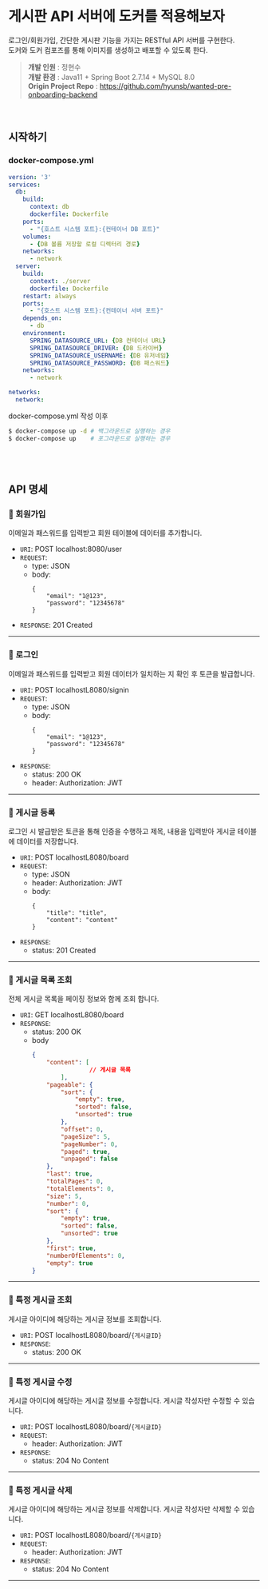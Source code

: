 # 게시판 API 서버에 도커를 적용해보자
로그인/회원가입, 간단한 게시판 기능을 가지는 RESTful API 서버를 구현한다. <br>
도커와 도커 컴포즈를 통해 이미지를 생성하고 배포할 수 있도록 한다.

> **개발 인원** : 정현수 <br />
> **개발 환경** : Java11 + Spring Boot 2.7.14 + MySQL 8.0 <br>
> **Origin Project Repo** : https://github.com/hyunsb/wanted-pre-onboarding-backend

<br>

## 시작하기
### docker-compose.yml
``` yaml
version: '3'
services:
  db:
    build: 
      context: db
      dockerfile: Dockerfile
    ports:
      - "{호스트 시스템 포트}:{컨테이너 DB 포트}"
    volumes:
      - {DB 볼륨 저장할 로컬 디렉터리 경로}
    networks:
      - network
  server:
    build: 
      context: ./server
      dockerfile: Dockerfile
    restart: always
    ports:
      - "{호스트 시스템 포트}:{컨테이너 서버 포트}"
    depends_on:
      - db
    environment:
      SPRING_DATASOURCE_URL: {DB 컨테이너 URL}
      SPRING_DATASOURCE_DRIVER: {DB 드라이버}
      SPRING_DATASOURCE_USERNAME: {DB 유저네임}
      SPRING_DATASOURCE_PASSWORD: {DB 패스워드}
    networks:
      - network

networks:
  network:
```
docker-compose.yml 작성 이후 
``` bash
$ docker-compose up -d # 백그라운드로 실행하는 경우
$ docker-compose up    # 포그라운드로 실행하는 경우
```

<br><br>

## API 명세

### 🔷 회원가입
이메일과 패스워드를 입력받고 회원 테이블에 데이터를 추가합니다.
- `URI`: POST localhost:8080/user
- `REQUEST`: 
  - type: JSON
  - body:
    ```
    {
        "email": "1@123",
        "password": "12345678"
    }
    ```
- `RESPONSE`: 201 Created
<hr>

### 🔷 로그인
이메일과 패스워드를 입력받고 회원 데이터가 일치하는 지 확인 후 토큰을 발급합니다.
- `URI`: POST localhostL8080/signin
- `REQUEST`:
  - type: JSON
  - body:
    ```
    {
        "email": "1@123",
        "password": "12345678"
    }
    ```
- `RESPONSE`: 
  - status: 200 OK
  - header: Authorization: JWT
<hr>

### 🔷 게시글 등록
로그인 시 발급받은 토큰을 통해 인증을 수행하고 제목, 내용을 입력받아 게시글 테이블에 데이터를 저장합니다.
- `URI`: POST localhostL8080/board
- `REQUEST`:
  - type: JSON
  - header: Authorization: JWT
  - body:
    ```
    {
        "title": "title",
        "content": "content"
    }
    ```
- `RESPONSE`: 
  - status: 201 Created
<hr>

### 🔷 게시글 목록 조회
전체 게시글 목록을 페이징 정보와 함께 조회 합니다. 
- `URI`: GET localhostL8080/board
- `RESPONSE`: 
  - status: 200 OK
  - body
    ```json
    {
        "content": [
    				// 게시글 목록
    		],
        "pageable": {
            "sort": {
                "empty": true,
                "sorted": false,
                "unsorted": true
            },
            "offset": 0,
            "pageSize": 5,
            "pageNumber": 0,
            "paged": true,
            "unpaged": false
        },
        "last": true,
        "totalPages": 0,
        "totalElements": 0,
        "size": 5,
        "number": 0,
        "sort": {
            "empty": true,
            "sorted": false,
            "unsorted": true
        },
        "first": true,
        "numberOfElements": 0,
        "empty": true
    }
    ```
<hr>

### 🔷 특정 게시글 조회
게시글 아이디에 해당하는 게시글 정보를 조회합니다.
- `URI`: POST localhostL8080/board/`{게시글ID}`
- `RESPONSE`: 
  - status: 200 OK
<hr>

### 🔷 특정 게시글 수정
게시글 아이디에 해당하는 게시글 정보를 수정합니다. 게시글 작성자만 수정할 수 있습니다.
- `URI`: POST localhostL8080/board/`{게시글ID}`
- `REQUEST`:
  - header: Authorization: JWT
- `RESPONSE`: 
  - status: 204 No Content
<hr>

### 🔷 특정 게시글 삭제
게시글 아이디에 해당하는 게시글 정보를 삭제합니다. 게시글 작성자만 삭제할 수 있습니다.
- `URI`: POST localhostL8080/board/`{게시글ID}`
- `REQUEST`:
  - header: Authorization: JWT
- `RESPONSE`: 
  - status: 204 No Content
<hr>
